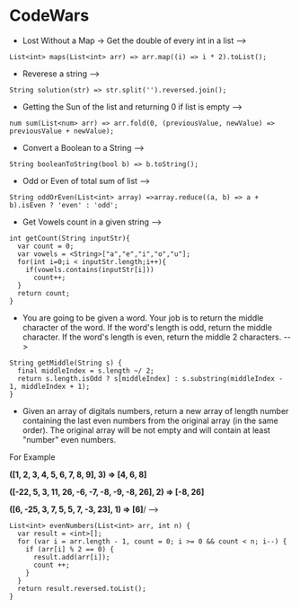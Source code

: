 # CodeWars

* Lost Without a Map -> Get the double of every int in a list -->
```
List<int> maps(List<int> arr) => arr.map((i) => i * 2).toList();
```

* Reverese a string -->
```
String solution(str) => str.split('').reversed.join();
```

* Getting the Sun of the list and returning 0 if list is empty -->
```
num sum(List<num> arr) => arr.fold(0, (previousValue, newValue) => previousValue + newValue);
```

* Convert a Boolean to a String -->
```
String booleanToString(bool b) => b.toString();
```

* Odd or Even of total sum of list -->
```
String oddOrEven(List<int> array) =>array.reduce((a, b) => a + b).isEven ? 'even' : 'odd';
```

* Get Vowels count in a given string -->
```
int getCount(String inputStr){
  var count = 0;
  var vowels = <String>["a","e","i","o","u"];
  for(int i=0;i < inputStr.length;i++){
    if(vowels.contains(inputStr[i]))
      count++;
  }
  return count;
}
```
* You are going to be given a word. Your job is to return the middle character of the word. If the word's length is odd, return the middle character. If the word's length is even, return the middle 2 characters. -->
```
String getMiddle(String s) {
  final middleIndex = s.length ~/ 2;
  return s.length.isOdd ? s[middleIndex] : s.substring(middleIndex - 1, middleIndex + 1);
}
```
* Given an array of digitals numbers, return a new array of length number containing the last even numbers from the original array (in the same order). The original array will be not empty and will contain at least "number" even numbers. 

For Example

**([1, 2, 3, 4, 5, 6, 7, 8, 9], 3) => [4, 6, 8]**

**([-22, 5, 3, 11, 26, -6, -7, -8, -9, -8, 26], 2) => [-8, 26]**

**([6, -25, 3, 7, 5, 5, 7, -3, 23], 1) => [6]**/ -->
```
List<int> evenNumbers(List<int> arr, int n) {
  var result = <int>[];
  for (var i = arr.length - 1, count = 0; i >= 0 && count < n; i--) {
    if (arr[i] % 2 == 0) {
      result.add(arr[i]);
      count ++;
    }
  }
  return result.reversed.toList();
}
```
